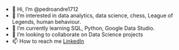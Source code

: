 - 👋 Hi, I’m @pedroandre1712
- 👀 I’m interested in data analytics, data science, chess, League of Legends, human behaviour.
- 🌱 I’m currently learning SQL, Python, Google Data Studio.
- 💞️ I’m looking to collaborate on Data Science projects
- 📫 How to reach me [LinkedIn](https://www.linkedin.com/in/pabarrozo/)

<!---
pedroandre1712/pedroandre1712 is a ✨ special ✨ repository because its `README.md` (this file) appears on your GitHub profile.
You can click the Preview link to take a look at your changes.
--->
